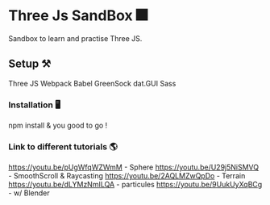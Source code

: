# Three Js SandBox 🎆

Sandbox to learn and practise Three JS.

## Setup ⚒️

Three JS
Webpack
Babel
GreenSock
dat.GUI
Sass

### Installation 🖥️

npm install & you good to go !

### Link to different tutorials 🌎
https://youtu.be/pUgWfqWZWmM - Sphere
https://youtu.be/U29j5NiSMVQ - SmoothScroll & Raycasting
https://youtu.be/2AQLMZwQpDo - Terrain
https://youtu.be/dLYMzNmILQA - particules
https://youtu.be/9UukUyXqBCg - w/ Blender
